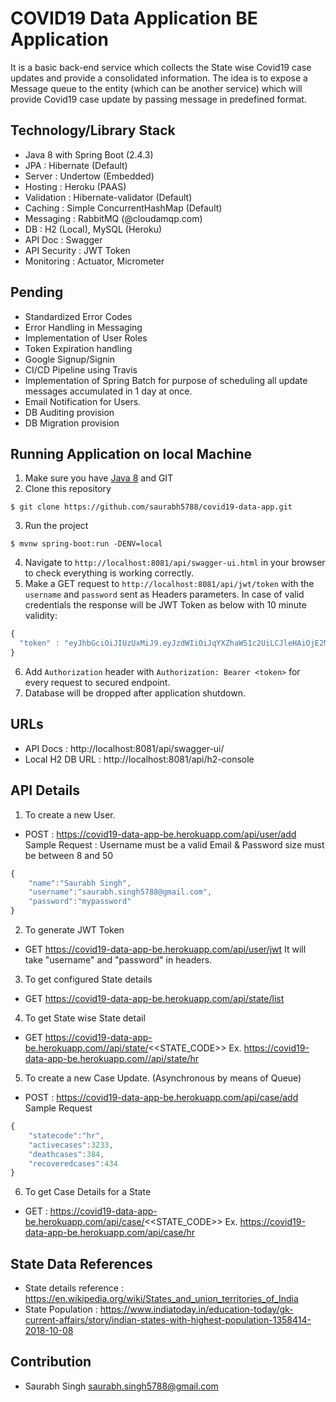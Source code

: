 # COVID19 Data Application BE Application
It is a basic back-end service which collects the State wise Covid19 case updates and provide a consolidated information. The idea is to expose a Message queue to the entity (which can be another service) which will provide Covid19 case update by passing message in predefined format.

## Technology/Library Stack
- Java 8 with Spring Boot (2.4.3)
- JPA : Hibernate (Default)
- Server : Undertow (Embedded)
- Hosting : Heroku (PAAS)
- Validation : Hibernate-validator (Default)
- Caching : Simple ConcurrentHashMap (Default)
- Messaging : RabbitMQ (@cloudamqp.com)
- DB : H2 (Local), MySQL (Heroku)
- API Doc : Swagger 
- API Security : JWT Token
- Monitoring : Actuator, Micrometer

## Pending
- Standardized Error Codes
- Error Handling in Messaging
- Implementation of User Roles
- Token Expiration handling 
- Google Signup/Signin
- CI/CD Pipeline using Travis
- Implementation of Spring Batch for purpose of scheduling all update messages accumulated in 1 day at once.
- Email Notification for Users.
- DB Auditing provision
- DB Migration provision

## Running Application on local Machine
1. Make sure you have [Java 8](https://www.java.com/download/) and GIT
2. Clone this repository 
```
$ git clone https://github.com/saurabh5788/covid19-data-app.git
```
3. Run the project
```
$ mvnw spring-boot:run -DENV=local
```
4. Navigate to `http://localhost:8081/api/swagger-ui.html` in your browser to check everything is working correctly.
5. Make a GET request to `http://localhost:8081/api/jwt/token` with the `username` and `password` sent as Headers parameters. In case of valid credentials the response will be JWT Token as below with 10 minute validity:
```javascript
{
  "token" : "eyJhbGciOiJIUzUxMiJ9.eyJzdWIiOiJqYXZhaW51c2UiLCJleHAiOjE2MTcxMDM4NDYsImlhdCI6MTYxNzEwMzU0Nn0.Mrd-KKz1HmHDmXqEst1i9HTi7E1i10AtykIn_Xfubkwx7cQ2lhDHNGYS7q__8BEffhjFX7iFLpj51YUHA7Av5A"
}
```
6. Add `Authorization` header with `Authorization: Bearer <token>` for every request to secured endpoint.
7. Database will be dropped after application shutdown.

## URLs
- API Docs : http://localhost:8081/api/swagger-ui/
- Local H2 DB URL : http://localhost:8081/api/h2-console

## API Details
1. To create a new User.
- POST : https://covid19-data-app-be.herokuapp.com/api/user/add
Sample Request : Username must be a valid Email & Password size must be between 8 and 50
```javascript
{
	"name":"Saurabh Singh",
	"username":"saurabh.singh5788@gmail.com",
	"password":"mypassword"
}
```
2. To generate JWT Token
- GET https://covid19-data-app-be.herokuapp.com/api/user/jwt
It will take "username" and "password" in headers.
3. To get configured State details
- GET https://covid19-data-app-be.herokuapp.com/api/state/list	
4. To get State wise State detail
- GET https://covid19-data-app-be.herokuapp.com//api/state/<<STATE_CODE>>
Ex. https://covid19-data-app-be.herokuapp.com//api/state/hr
5. To create a new Case Update. (Asynchronous by means of Queue)
- POST : https://covid19-data-app-be.herokuapp.com/api/case/add
Sample Request
```javascript
{
	"statecode":"hr",
	"activecases":3233,
	"deathcases":384,
	"recoveredcases":434
}
```
6. To get Case Details for a State
- GET : https://covid19-data-app-be.herokuapp.com/api/case/<<STATE_CODE>>
Ex. https://covid19-data-app-be.herokuapp.com/api/case/hr


## State Data References
- State details reference : https://en.wikipedia.org/wiki/States_and_union_territories_of_India
- State Population : https://www.indiatoday.in/education-today/gk-current-affairs/story/indian-states-with-highest-population-1358414-2018-10-08

## Contribution
- Saurabh Singh <saurabh.singh5788@gmail.com>

